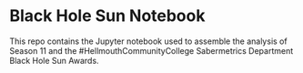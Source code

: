 # Black Hole Sun Notebook

This repo contains the Jupyter notebook used to assemble the analysis of Season 11 and the #HellmouthCommunityCollege Sabermetrics Department Black Hole Sun Awards.
